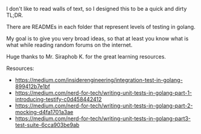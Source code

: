 I don't like to read walls of text, so I designed this to be a quick and dirty TL;DR.

There are READMEs in each folder that represent levels of testing in golang.

My goal is to give you very broad ideas, so that at least you know what is what while reading random forums on the internet.

Huge thanks to Mr. Siraphob K. for the great learning resources.

Resources:
- https://medium.com/insiderengineering/integration-test-in-golang-899412b7e1bf
- https://medium.com/nerd-for-tech/writing-unit-tests-in-golang-part-1-introducing-testify-c0d458442412
- https://medium.com/nerd-for-tech/writing-unit-tests-in-golang-part-2-mocking-d4fa1701a3ae
- https://medium.com/nerd-for-tech/writing-unit-tests-in-golang-part3-test-suite-6cca903be9ab
